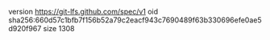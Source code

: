 version https://git-lfs.github.com/spec/v1
oid sha256:660d57c1bfb7f156b52a79c2eacf943c7690489f63b330696efe0ae5d920f967
size 1308

